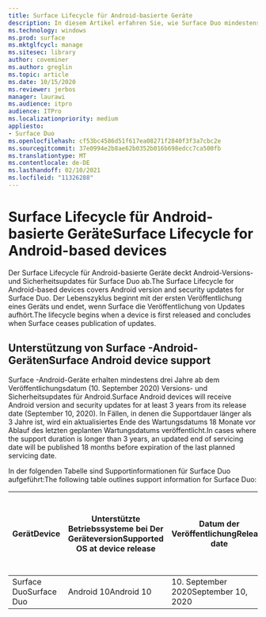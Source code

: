 ```yaml
---
title: Surface Lifecycle für Android-basierte Geräte
description: In diesem Artikel erfahren Sie, wie Surface Duo mindestens 3 Jahre ab dem Veröffentlichungsdatum Updates für die Version und Sicherheit von Android erhält.
ms.technology: windows
ms.prod: surface
ms.mktglfcycl: manage
ms.sitesec: library
author: coveminer
ms.author: greglin
ms.topic: article
ms.date: 10/15/2020
ms.reviewer: jerbos
manager: laurawi
ms.audience: itpro
audience: ITPro
ms.localizationpriority: medium
appliesto:
- Surface Duo
ms.openlocfilehash: cf53bc4586d51f617ea08271f2840f3f3a7cbc2e
ms.sourcegitcommit: 37e0994e2b8ae62b0352b016b698edcc7ca500fb
ms.translationtype: MT
ms.contentlocale: de-DE
ms.lasthandoff: 02/10/2021
ms.locfileid: "11326288"
---
```

# <span data-ttu-id="89fba-103">Surface Lifecycle für Android-basierte Geräte</span><span class="sxs-lookup"><span data-stu-id="89fba-103">Surface Lifecycle for Android-based devices</span></span>

<span data-ttu-id="89fba-104">Der Surface Lifecycle für Android-basierte Geräte deckt Android-Versions- und Sicherheitsupdates für Surface Duo ab.</span><span class="sxs-lookup"><span data-stu-id="89fba-104">The Surface Lifecycle for Android-based devices covers Android version and security updates for Surface Duo.</span></span> <span data-ttu-id="89fba-105">Der Lebenszyklus beginnt mit der ersten Veröffentlichung eines Geräts und endet, wenn Surface die Veröffentlichung von Updates aufhört.</span><span class="sxs-lookup"><span data-stu-id="89fba-105">The lifecycle begins when a device is first released and concludes when Surface ceases publication of updates.</span></span>

## <span data-ttu-id="89fba-106">Unterstützung von Surface -Android-Geräten</span><span class="sxs-lookup"><span data-stu-id="89fba-106">Surface Android device support</span></span> 

<span data-ttu-id="89fba-107">Surface -Android-Geräte erhalten mindestens drei Jahre ab dem Veröffentlichungsdatum (10. September 2020) Versions- und Sicherheitsupdates für Android.</span><span class="sxs-lookup"><span data-stu-id="89fba-107">Surface Android devices will receive Android version and security updates for at least 3 years from its release date (September 10, 2020).</span></span> <span data-ttu-id="89fba-108">In Fällen, in denen die Supportdauer länger als 3 Jahre ist, wird ein aktualisiertes Ende des Wartungsdatums 18 Monate vor Ablauf des letzten geplanten Wartungsdatums veröffentlicht.</span><span class="sxs-lookup"><span data-stu-id="89fba-108">In cases where the support duration is longer than 3 years, an updated end of servicing date will be published 18 months before expiration of the last planned servicing date.</span></span> 

<span data-ttu-id="89fba-109">In der folgenden Tabelle sind Supportinformationen für Surface Duo aufgeführt:</span><span class="sxs-lookup"><span data-stu-id="89fba-109">The following table outlines support information for Surface Duo:</span></span>

| <span data-ttu-id="89fba-110">Gerät</span><span class="sxs-lookup"><span data-stu-id="89fba-110">Device</span></span>  | <span data-ttu-id="89fba-111">Unterstützte Betriebssysteme bei Der Geräteversion</span><span class="sxs-lookup"><span data-stu-id="89fba-111">Supported OS at device release</span></span> | <span data-ttu-id="89fba-112">Datum der Veröffentlichung</span><span class="sxs-lookup"><span data-stu-id="89fba-112">Release date</span></span>   | <span data-ttu-id="89fba-113">Letztes geplantes Update für die Android-Version</span><span class="sxs-lookup"><span data-stu-id="89fba-113">Last planned Android version update</span></span> | <span data-ttu-id="89fba-114">Letztes geplantes Sicherheitsupdate</span><span class="sxs-lookup"><span data-stu-id="89fba-114">Last planned security update</span></span> |
| ----------- | ------------------------------------------ | ------------------ | --------------------------------------- | -------------------------------- |
| <span data-ttu-id="89fba-115">Surface Duo</span><span class="sxs-lookup"><span data-stu-id="89fba-115">Surface Duo</span></span> | <span data-ttu-id="89fba-116">Android 10</span><span class="sxs-lookup"><span data-stu-id="89fba-116">Android 10</span></span>                                 | <span data-ttu-id="89fba-117">10. September 2020</span><span class="sxs-lookup"><span data-stu-id="89fba-117">September 10, 2020</span></span> | <span data-ttu-id="89fba-118">10. September 2023</span><span class="sxs-lookup"><span data-stu-id="89fba-118">September 10, 2023</span></span>                      | <span data-ttu-id="89fba-119">10. September 2023</span><span class="sxs-lookup"><span data-stu-id="89fba-119">September 10, 2023</span></span>               |

 
